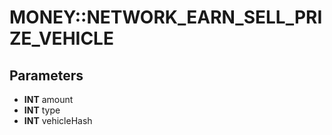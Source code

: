 # MONEY::NETWORK_EARN_SELL_PRIZE_VEHICLE

## Parameters
* **INT** amount
* **INT** type
* **INT** vehicleHash